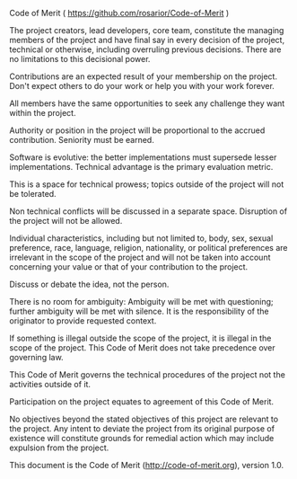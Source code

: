 Code of Merit ( https://github.com/rosarior/Code-of-Merit )

The project creators, lead developers, core team, constitute the managing members of the project and have final say in every decision of the project, technical or otherwise, including overruling previous decisions. There are no limitations to this decisional power.

Contributions are an expected result of your membership on the project. Don't expect others to do your work or help you with your work forever.

All members have the same opportunities to seek any challenge they want within the project.

Authority or position in the project will be proportional to the accrued contribution. Seniority must be earned.

Software is evolutive: the better implementations must supersede lesser implementations. Technical advantage is the primary evaluation metric.

This is a space for technical prowess; topics outside of the project will not be tolerated.

Non technical conflicts will be discussed in a separate space. Disruption of the project will not be allowed.

Individual characteristics, including but not limited to, body, sex, sexual preference, race, language, religion, nationality, or political preferences are irrelevant in the scope of the project and will not be taken into account concerning your value or that of your contribution to the project.

Discuss or debate the idea, not the person.

There is no room for ambiguity: Ambiguity will be met with questioning; further ambiguity will be met with silence. It is the responsibility of the originator to provide requested context.

If something is illegal outside the scope of the project, it is illegal in the scope of the project. This Code of Merit does not take precedence over governing law.

This Code of Merit governs the technical procedures of the project not the activities outside of it.

Participation on the project equates to agreement of this Code of Merit.

No objectives beyond the stated objectives of this project are relevant to the project. Any intent to deviate the project from its original purpose of existence will constitute grounds for remedial action which may include expulsion from the project.

This document is the Code of Merit (http://code-of-merit.org), version 1.0.
